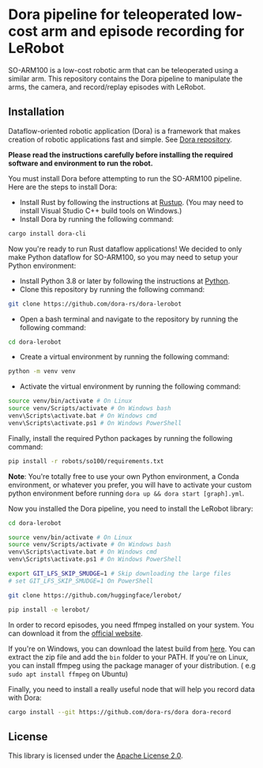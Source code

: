 # Dora pipeline for teleoperated low-cost arm and episode recording for LeRobot

SO-ARM100 is a low-cost robotic arm that can be teleoperated using a similar arm. This repository contains
the Dora pipeline to manipulate the arms, the camera, and record/replay episodes with LeRobot.

## Installation

Dataflow-oriented robotic application (Dora) is a framework that makes creation of robotic applications fast and simple.
See [Dora repository](https://github.com/dora-rs/dora).

**Please read the instructions carefully before installing the required software and environment to run the robot.**

You must install Dora before attempting to run the SO-ARM100 pipeline. Here are the steps to install Dora:

- Install Rust by following the instructions at [Rustup](https://rustup.rs/). (You may need to install Visual Studio C++
  build tools on Windows.)
- Install Dora by running the following command:

```bash
cargo install dora-cli
```

Now you're ready to run Rust dataflow applications! We decided to only make Python dataflow for SO-ARM100, so
you may need to setup your Python environment:

- Install Python 3.8 or later by following the instructions at [Python](https://www.python.org/downloads/).
- Clone this repository by running the following command:

```bash
git clone https://github.com/dora-rs/dora-lerobot
```

- Open a bash terminal and navigate to the repository by running the following command:

```bash
cd dora-lerobot
```

- Create a virtual environment by running the following command:

```bash
python -m venv venv
```

- Activate the virtual environment by running the following command:

```bash
source venv/bin/activate # On Linux
source venv/Scripts/activate # On Windows bash
venv\Scripts\activate.bat # On Windows cmd
venv\Scripts\activate.ps1 # On Windows PowerShell
```

Finally, install the required Python packages by running the following command:

```bash
pip install -r robots/so100/requirements.txt
```

**Note**: You're totally free to use your own Python environment, a Conda environment, or whatever you prefer, you will
have to activate
your custom python environment before running `dora up && dora start [graph].yml`.

Now you installed the Dora pipeline, you need to install the LeRobot library:

```bash
cd dora-lerobot

source venv/bin/activate # On Linux
source venv/Scripts/activate # On Windows bash
venv\Scripts\activate.bat # On Windows cmd
venv\Scripts\activate.ps1 # On Windows PowerShell

export GIT_LFS_SKIP_SMUDGE=1 # Skip downloading the large files
# set GIT_LFS_SKIP_SMUDGE=1 On PowerShell

git clone https://github.com/huggingface/lerobot/

pip install -e lerobot/
```

In order to record episodes, you need ffmpeg installed on your system. You can download it from
the [official website](https://ffmpeg.org/download.html).

If you're on Windows, you can download the latest build from [here](https://www.gyan.dev/ffmpeg/builds/). You can
extract the zip file and add the `bin` folder to your PATH.
If you're on Linux, you can install ffmpeg using the package manager of your distribution. (
e.g `sudo apt install ffmpeg` on Ubuntu)

Finally, you need to install a really useful node that will help you record data with Dora:

```bash
cargo install --git https://github.com/dora-rs/dora dora-record
```

## License

This library is licensed under the [Apache License 2.0](../../LICENSE).